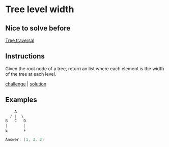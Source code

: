 # Tree level width

## Nice to solve before

[Tree traversal](../traversal/readme.md)

## Instructions

Given the root node of a tree, return an list where each element is the width of the tree at each level.

[challenge](challenge.kt) | [solution](solution.kt)

## Examples

```kotlin
    A
  / |  \
B   C   D
|       |
E       F

Answer: [1, 3, 2]
```
